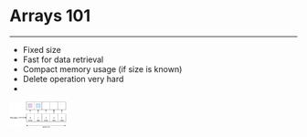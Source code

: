 # Arrays 101
------------

-  Fixed size
-  Fast for data retrieval
-  Compact memory usage (if size is known)
-  Delete operation very hard
-  
<img src="screenshot.png" width="100">
